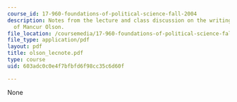 ```yaml
---
course_id: 17-960-foundations-of-political-science-fall-2004
description: Notes from the lecture and class discussion on the writings and ideas
  of Mancur Olson.
file_location: /coursemedia/17-960-foundations-of-political-science-fall-2004/603adc0c0e4f7bfbfd6f98cc35c6d60f_olson_lecnote.pdf
file_type: application/pdf
layout: pdf
title: olson_lecnote.pdf
type: course
uid: 603adc0c0e4f7bfbfd6f98cc35c6d60f

---
```

None